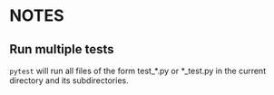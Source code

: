 # NOTES

## Run multiple tests

`pytest` will run all files of the form test_\*.py or \*_test.py in the current
directory and its subdirectories.
